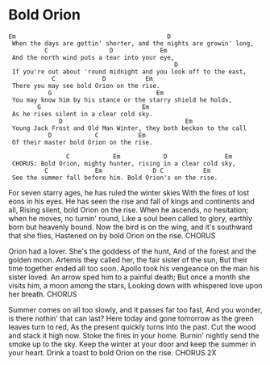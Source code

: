 # Bold Orion

    Em                                          D 
     When the days are gettin' shorter, and the nights are growin' long,
              C                 D             Em
     And the north wind puts a tear into your eye,
                                                  D 
     If you're out about 'round midnight and you look off to the east,
                C             D           Em
     There you may see bold Orion on the rise.
               G                             Em
     You may know him by his stance or the starry shield he holds,
            G                            Em
     As he rises silent in a clear cold sky.
                  D                                  Em
     Young Jack Frost and Old Man Winter, they both beckon to the call
               D            C           Em
     Of their master bold Orion on the rise.
     
                    C            Em            D                Em
     CHORUS: Bold Orion, mighty hunter, rising in a clear cold sky,
              C             Em              D C           Em
     See the summer fall before him. Bold Orion's on the rise.

For seven starry ages, he has ruled the winter skies
With the fires of lost eons in his eyes.
He has seen the rise and fall of kings and continents and all,
Rising silent, bold Orion on the rise.
When he ascends, no hesitation; when he moves, no turnin' round,
Like a soul been called to glory, earthly born but heavenly bound.
Now the bird is on the wing, and it's southward that she flies,
Hastened on by bold Orion on the rise. CHORUS

Orion had a lover. She's the goddess of the hunt,
And of the forest and the golden moon.
Artemis they called her, the fair sister of the sun,
But their time together ended all too soon.
Apollo took his vengeance on the man his sister loved.
An arrow sped him to a painful death;
But once a month she visits him, a moon among the stars,
Looking down with whispered love upon her breath. CHORUS

Summer comes on all too slowly, and it passes far too fast,
And you wonder, is there nothin' that can last?
Here today and gone tomorrow as the green leaves turn to red,
As the present quickly turns into the past.
Cut the wood and stack it high now. Stoke the fires in your home.
Burnin' nightly send the smoke up to the sky.
Keep the winter at your door and keep the summer in your heart.
Drink a toast to bold Orion on the rise. CHORUS 2X